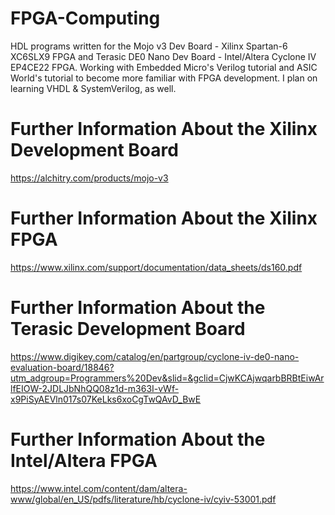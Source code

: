 # FPGA-Computing
HDL programs written for the Mojo v3 Dev Board - Xilinx Spartan-6 XC6SLX9 FPGA and Terasic DE0 Nano Dev Board - Intel/Altera Cyclone IV EP4CE22 FPGA. Working with Embedded Micro's Verilog tutorial and ASIC World's tutorial to become more familiar with FPGA development. I plan on learning VHDL & SystemVerilog, as well.

# Further Information About the Xilinx Development Board
https://alchitry.com/products/mojo-v3

# Further Information About the Xilinx FPGA
https://www.xilinx.com/support/documentation/data_sheets/ds160.pdf

# Further Information About the Terasic Development Board
https://www.digikey.com/catalog/en/partgroup/cyclone-iv-de0-nano-evaluation-board/18846?utm_adgroup=Programmers%20Dev&slid=&gclid=CjwKCAjwqarbBRBtEiwArlfEIOW-2JDLJbNhQQ08z1d-m363I-vWf-x9PiSyAEVln017s07KeLks6xoCgTwQAvD_BwE

# Further Information About the Intel/Altera FPGA
https://www.intel.com/content/dam/altera-www/global/en_US/pdfs/literature/hb/cyclone-iv/cyiv-53001.pdf

